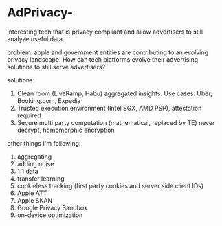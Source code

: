 # AdPrivacy-
interesting tech that is privacy compliant and allow advertisers to still analyze useful data

problem: apple and government entities are contributing to an evolving privacy landscape. How can tech platforms evolve their advertising solutions to still serve advertisers? 

solutions:
1. Clean room (LiveRamp, Habu) aggregated insights. Use cases: Uber, Booking.com, Expedia 
2. Trusted execution environment (Intel SGX, AMD PSP), attestation required 
3. Secure multi party computation (mathematical, replaced by TE) never decrypt, homomorphic encryption

other things I'm following: 
1. aggregating
2. adding noise
3. 1:1 data 
4. transfer learning
5. cookieless tracking (first party cookies and server side client IDs)
6. Apple ATT
7. Apple SKAN
8. Google Privacy Sandbox
9. on-device optimization

